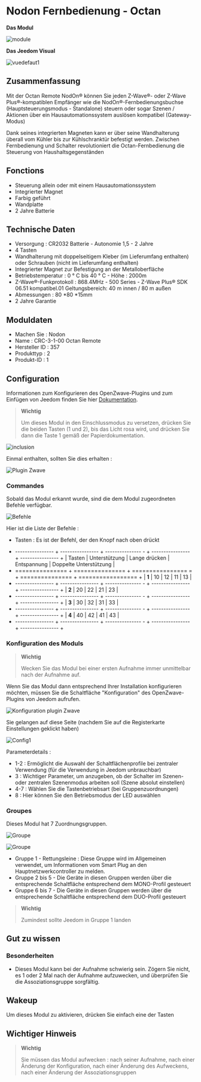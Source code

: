 # Nodon Fernbedienung - Octan

**Das Modul**

![module](images/nodon.octan/module.jpg)

**Das Jeedom Visual**

![vuedefaut1](images/nodon.octan/vuedefaut1.jpg)

## Zusammenfassung

Mit der Octan Remote NodOn® können Sie jeden Z-Wave®- oder Z-Wave Plus®-kompatiblen Empfänger wie die NodOn®-Fernbedienungsbuchse (Hauptsteuerungsmodus - Standalone) steuern oder sogar Szenen / Aktionen über ein Hausautomationssystem auslösen kompatibel (Gateway-Modus)

Dank seines integrierten Magneten kann er über seine Wandhalterung überall vom Kühler bis zur Kühlschranktür befestigt werden. Zwischen Fernbedienung und Schalter revolutioniert die Octan-Fernbedienung die Steuerung von Haushaltsgegenständen

## Fonctions

-   Steuerung allein oder mit einem Hausautomationssystem
-   Integrierter Magnet
-   Farbig geführt
-   Wandplatte
-   2 Jahre Batterie

## Technische Daten

-   Versorgung : CR2032 Batterie - Autonomie 1,5 - 2 Jahre
-   4 Tasten
-   Wandhalterung mit doppelseitigem Kleber (im Lieferumfang enthalten) oder Schrauben (nicht im Lieferumfang enthalten)
-   Integrierter Magnet zur Befestigung an der Metalloberfläche
-   Betriebstemperatur : 0 ° C bis 40 ° C - Höhe : 2000m
-   Z-Wave®-Funkprotokoll : 868.4MHz - 500 Series - Z-Wave Plus® SDK 06.51 kompatibel.01 Geltungsbereich: 40 m innen / 80 m außen
-   Abmessungen : 80 \*80 \*15mm
-   2 Jahre Garantie

## Moduldaten

-   Machen Sie : Nodon
-   Name : CRC-3-1-00 Octan Remote
-   Hersteller ID : 357
-   Produkttyp : 2
-   Produkt-ID : 1

## Configuration

Informationen zum Konfigurieren des OpenZwave-Plugins und zum Einfügen von Jeedom finden Sie hier [Dokumentation](https://doc.jeedom.com/de_DE/plugins/automation%20protocol/openzwave/).

> **Wichtig**
>
> Um dieses Modul in den Einschlussmodus zu versetzen, drücken Sie die beiden Tasten (1 und 2), bis das Licht rosa wird, und drücken Sie dann die Taste 1 gemäß der Papierdokumentation.

![inclusion](images/nodon.octan/inclusion.jpg)

Einmal enthalten, sollten Sie dies erhalten :

![Plugin Zwave](images/nodon.octan/information.jpg)

### Commandes

Sobald das Modul erkannt wurde, sind die dem Modul zugeordneten Befehle verfügbar.

![Befehle](images/nodon.octan/commandes.jpg)

Hier ist die Liste der Befehle :

-   Tasten : Es ist der Befehl, der den Knopf nach oben drückt

+ ---------------- + ---------------- + --------------- - + ---------------- + ---------------- +
| Tasten        | Unterstützung          | Lange drücken     | Entspannung    | Doppelte Unterstützung   |
+ =============== + =============== + ================ = + =============== + ================= +
| **1**          | 10             | 12             | 11             | 13             |
+ ---------------- + ---------------- + --------------- - + ---------------- + ---------------- +
| **2**          | 20             | 22             | 21             | 23             |
+ ---------------- + ---------------- + --------------- - + ---------------- + ---------------- +
| **3**          | 30             | 32             | 31             | 33             |
+ ---------------- + ---------------- + --------------- - + ---------------- + ---------------- +
| **4**          | 40             | 42             | 41             | 43             |
+ ---------------- + ---------------- + --------------- - + ---------------- + ---------------- +

### Konfiguration des Moduls

> **Wichtig**
>
> Wecken Sie das Modul bei einer ersten Aufnahme immer unmittelbar nach der Aufnahme auf.

Wenn Sie das Modul dann entsprechend Ihrer Installation konfigurieren möchten, müssen Sie die Schaltfläche "Konfiguration" des OpenZwave-Plugins von Jeedom aufrufen.

![Konfiguration plugin Zwave](images/plugin/bouton_configuration.jpg)

Sie gelangen auf diese Seite (nachdem Sie auf die Registerkarte Einstellungen geklickt haben)

![Config1](images/nodon.octan/config1.jpg)

Parameterdetails :

-   1-2 : Ermöglicht die Auswahl der Schaltflächenprofile bei zentraler Verwendung (für die Verwendung in Jeedom unbrauchbar)
-   3 : Wichtiger Parameter, um anzugeben, ob der Schalter im Szenen- oder zentralen Szenenmodus arbeiten soll (Szene absolut einstellen)
-   4-7 : Wählen Sie die Tastenbetriebsart (bei Gruppenzuordnungen)
-   8 : Hier können Sie den Betriebsmodus der LED auswählen

### Groupes

Dieses Modul hat 7 Zuordnungsgruppen.

![Groupe](images/nodon.octan/groupe.jpg)

![Groupe](images/nodon.octan/groupe2.jpg)

-   Gruppe 1 - Rettungsleine : Diese Gruppe wird im Allgemeinen verwendet, um Informationen vom Smart Plug an den Hauptnetzwerkcontroller zu melden.
-   Gruppe 2 bis 5 - Die Geräte in diesen Gruppen werden über die entsprechende Schaltfläche entsprechend dem MONO-Profil gesteuert
-   Gruppe 6 bis 7 - Die Geräte in diesen Gruppen werden über die entsprechende Schaltfläche entsprechend dem DUO-Profil gesteuert

> **Wichtig**
>
> Zumindest sollte Jeedom in Gruppe 1 landen

## Gut zu wissen

### Besonderheiten

-   Dieses Modul kann bei der Aufnahme schwierig sein. Zögern Sie nicht, es 1 oder 2 Mal nach der Aufnahme aufzuwecken, und überprüfen Sie die Assoziationsgruppe sorgfältig.

## Wakeup

Um dieses Modul zu aktivieren, drücken Sie einfach eine der Tasten

## Wichtiger Hinweis

> **Wichtig**
>
> Sie müssen das Modul aufwecken : nach seiner Aufnahme, nach einer Änderung der Konfiguration, nach einer Änderung des Aufweckens, nach einer Änderung der Assoziationsgruppen
